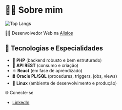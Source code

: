 # 👨‍💻 Sobre mim
![Top Langs](https://github-readme-stats.vercel.app/api/top-langs/?username=danielbrazz&layout=compact&theme=tokyonight)

👨‍💻 Desenvolvedor Web na [Alisios](http://hbtec.com.br/portal/)

## 💼 Tecnologias e Especialidades

- 🐘 **PHP** (backend robusto e bem estruturado)
- 🔄 **API REST** (consumo e criação)
- ⚛️ **React** (em fase de aprendizado)
- 🛢️ **Oracle PL/SQL** (procedures, triggers, jobs, views)
- 🐧 **Linux** (ambiente de desenvolvimento e produção)


🌐 Conecte-se
 - [LinkedIn](https://www.linkedin.com/in/daniel-braz-b52447207/)
